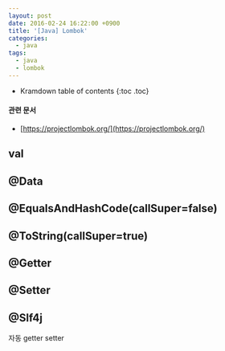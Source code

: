 ```yaml
---
layout: post
date: 2016-02-24 16:22:00 +0900
title: '[Java] Lombok'
categories:
  - java
tags:
  - java
  - lombok
---
```


* Kramdown table of contents
{:toc .toc}

#### 관련 문서

- [https://projectlombok.org/](https://projectlombok.org/)

## val



## @Data

## @EqualsAndHashCode(callSuper=false)

## @ToString(callSuper=true)

## @Getter

## @Setter

## @Slf4j

자동 getter setter
